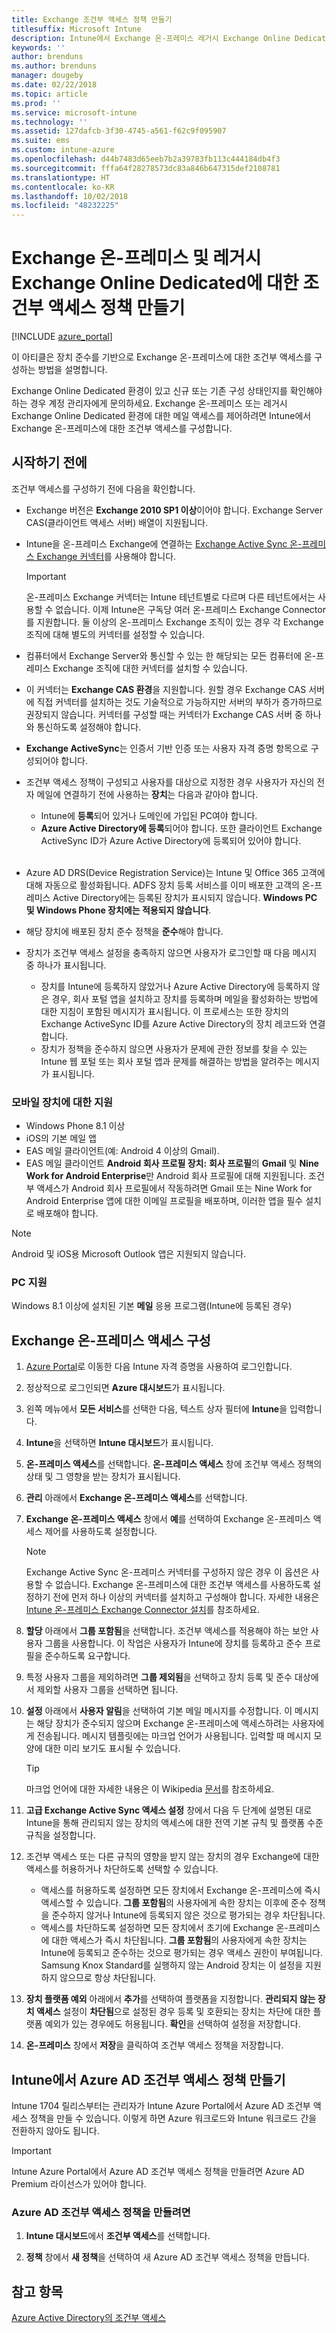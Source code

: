 ```yaml
---
title: Exchange 조건부 액세스 정책 만들기
titlesuffix: Microsoft Intune
description: Intune에서 Exchange 온-프레미스 레거시 Exchange Online Dedicated의 조건부 액세스를 구성합니다.
keywords: ''
author: brenduns
ms.author: brenduns
manager: dougeby
ms.date: 02/22/2018
ms.topic: article
ms.prod: ''
ms.service: microsoft-intune
ms.technology: ''
ms.assetid: 127dafcb-3f30-4745-a561-f62c9f095907
ms.suite: ems
ms.custom: intune-azure
ms.openlocfilehash: d44b7483d65eeb7b2a39783fb113c444184db4f3
ms.sourcegitcommit: fffa64f28278573dc83a846b647315def2108781
ms.translationtype: HT
ms.contentlocale: ko-KR
ms.lasthandoff: 10/02/2018
ms.locfileid: "48232225"
---
```

# <a name="create-a-conditional-access-policy-for-exchange-on-premises-and-legacy-exchange-online-dedicated"></a>Exchange 온-프레미스 및 레거시 Exchange Online Dedicated에 대한 조건부 액세스 정책 만들기

[!INCLUDE [azure_portal](./includes/azure_portal.md)]

이 아티클은 장치 준수를 기반으로 Exchange 온-프레미스에 대한 조건부 액세스를 구성하는 방법을 설명합니다.

Exchange Online Dedicated 환경이 있고 신규 또는 기존 구성 상태인지를 확인해야 하는 경우 계정 관리자에게 문의하세요. Exchange 온-프레미스 또는 레거시 Exchange Online Dedicated 환경에 대한 메일 액세스를 제어하려면 Intune에서 Exchange 온-프레미스에 대한 조건부 액세스를 구성합니다.

## <a name="before-you-begin"></a>시작하기 전에

조건부 액세스를 구성하기 전에 다음을 확인합니다.

- Exchange 버전은 **Exchange 2010 SP1 이상**이어야 합니다. Exchange Server CAS(클라이언트 액세스 서버) 배열이 지원됩니다.

- Intune을 온-프레미스 Exchange에 연결하는 [Exchange Active Sync 온-프레미스 Exchange 커넥터](exchange-connector-install.md)를 사용해야 합니다.

    >[!IMPORTANT]
    >온-프레미스 Exchange 커넥터는 Intune 테넌트별로 다르며 다른 테넌트에서는 사용할 수 없습니다. 이제 Intune은 구독당 여러 온-프레미스 Exchange Connector를 지원합니다. 둘 이상의 온-프레미스 Exchange 조직이 있는 경우 각 Exchange 조직에 대해 별도의 커넥터를 설정할 수 있습니다.

- 컴퓨터에서 Exchange Server와 통신할 수 있는 한 해당되는 모든 컴퓨터에 온-프레미스 Exchange 조직에 대한 커넥터를 설치할 수 있습니다.

- 이 커넥터는 **Exchange CAS 환경**을 지원합니다. 원할 경우 Exchange CAS 서버에 직접 커넥터를 설치하는 것도 기술적으로 가능하지만 서버의 부하가 증가하므로 권장되지 않습니다. 커넥터를 구성할 때는 커넥터가 Exchange CAS 서버 중 하나와 통신하도록 설정해야 합니다.

- **Exchange ActiveSync**는 인증서 기반 인증 또는 사용자 자격 증명 항목으로 구성되어야 합니다.

- 조건부 액세스 정책이 구성되고 사용자를 대상으로 지정한 경우 사용자가 자신의 전자 메일에 연결하기 전에 사용하는 **장치**는 다음과 같아야 합니다.
    - Intune에 **등록**되어 있거나 도메인에 가입된 PC여야 합니다.
    - **Azure Active Directory에 등록**되어야 합니다. 또한 클라이언트 Exchange ActiveSync ID가 Azure Active Directory에 등록되어 있어야 합니다.
<br></br>
- Azure AD DRS(Device Registration Service)는 Intune 및 Office 365 고객에 대해 자동으로 활성화됩니다. ADFS 장치 등록 서비스를 이미 배포한 고객의 온-프레미스 Active Directory에는 등록된 장치가 표시되지 않습니다. **Windows PC 및 Windows Phone 장치에는 적용되지 않습니다**.

- 해당 장치에 배포된 장치 준수 정책을 **준수**해야 합니다.

- 장치가 조건부 액세스 설정을 충족하지 않으면 사용자가 로그인할 때 다음 메시지 중 하나가 표시됩니다.
    - 장치를 Intune에 등록하지 않았거나 Azure Active Directory에 등록하지 않은 경우, 회사 포털 앱을 설치하고 장치를 등록하며 메일을 활성화하는 방법에 대한 지침이 포함된 메시지가 표시됩니다. 이 프로세스는 또한 장치의 Exchange ActiveSync ID를 Azure Active Directory의 장치 레코드와 연결합니다.
    - 장치가 정책을 준수하지 않으면 사용자가 문제에 관한 정보를 찾을 수 있는 Intune 웹 포털 또는 회사 포털 앱과 문제를 해결하는 방법을 알려주는 메시지가 표시됩니다.

### <a name="support-for-mobile-devices"></a>모바일 장치에 대한 지원

- Windows Phone 8.1 이상
- iOS의 기본 메일 앱
- EAS 메일 클라이언트(예: Android 4 이상의 Gmail).
- EAS 메일 클라이언트 **Android 회사 프로필 장치:** **회사 프로필**의 **Gmail** 및 **Nine Work for Android Enterprise**만 Android 회사 프로필에 대해 지원됩니다. 조건부 액세스가 Android 회사 프로필에서 작동하려면 Gmail 또는 Nine Work for Android Enterprise 앱에 대한 이메일 프로필을 배포하며, 이러한 앱을 필수 설치로 배포해야 합니다.

> [!NOTE]
> Android 및 iOS용 Microsoft Outlook 앱은 지원되지 않습니다. 

### <a name="support-for-pcs"></a>PC 지원

Windows 8.1 이상에 설치된 기본 **메일** 응용 프로그램(Intune에 등록된 경우)


## <a name="configure-exchange-on-premises-access"></a>Exchange 온-프레미스 액세스 구성

1. [Azure Portal](https://portal.azure.com/)로 이동한 다음 Intune 자격 증명을 사용하여 로그인합니다.

1. 정상적으로 로그인되면 **Azure 대시보드**가 표시됩니다.

1. 왼쪽 메뉴에서 **모든 서비스**를 선택한 다음, 텍스트 상자 필터에 **Intune**을 입력합니다.

1. **Intune**을 선택하면 **Intune 대시보드**가 표시됩니다.

1. **온-프레미스 액세스**를 선택합니다. **온-프레미스 액세스** 창에 조건부 액세스 정책의 상태 및 그 영향을 받는 장치가 표시됩니다.

1. **관리** 아래에서 **Exchange 온-프레미스 액세스**를 선택합니다.

1. **Exchange 온-프레미스 액세스** 창에서 **예**를 선택하여 Exchange 온-프레미스 액세스 제어를 사용하도록 설정합니다.

    > [!NOTE]
    > Exchange Active Sync 온-프레미스 커넥터를 구성하지 않은 경우 이 옵션은 사용할 수 없습니다.  Exchange 온-프레미스에 대한 조건부 액세스를 사용하도록 설정하기 전에 먼저 하나 이상의 커넥터를 설치하고 구성해야 합니다. 자세한 내용은 [Intune 온-프레미스 Exchange Connector 설치](exchange-connector-install.md)를 참조하세요.

1. **할당** 아래에서 **그룹 포함됨**을 선택합니다.  조건부 액세스를 적용해야 하는 보안 사용자 그룹을 사용합니다. 이 작업은 사용자가 Intune에 장치를 등록하고 준수 프로필을 준수하도록 요구합니다.

1. 특정 사용자 그룹을 제외하려면 **그룹 제외됨**을 선택하고 장치 등록 및 준수 대상에서 제외할 사용자 그룹을 선택하면 됩니다.

1. **설정** 아래에서 **사용자 알림**을 선택하여 기본 메일 메시지를 수정합니다. 이 메시지는 해당 장치가 준수되지 않으며 Exchange 온-프레미스에 액세스하려는 사용자에게 전송됩니다. 메시지 템플릿에는 마크업 언어가 사용됩니다.  입력할 때 메시지 모양에 대한 미리 보기도 표시될 수 있습니다.
    > [!TIP]
    > 마크업 언어에 대한 자세한 내용은 이 Wikipedia [문서](https://en.wikipedia.org/wiki/Markup_language)를 참조하세요.

1. **고급 Exchange Active Sync 액세스 설정** 창에서 다음 두 단계에 설명된 대로 Intune을 통해 관리되지 않는 장치의 액세스에 대한 전역 기본 규칙 및 플랫폼 수준 규칙을 설정합니다.

1. 조건부 액세스 또는 다른 규칙의 영향을 받지 않는 장치의 경우 Exchange에 대한 액세스를 허용하거나 차단하도록 선택할 수 있습니다.

   - 액세스를 허용하도록 설정하면 모든 장치에서 Exchange 온-프레미스에 즉시 액세스할 수 있습니다.  **그룹 포함됨**의 사용자에게 속한 장치는 이후에 준수 정책을 준수하지 않거나 Intune에 등록되지 않은 것으로 평가되는 경우 차단됩니다.
   - 액세스를 차단하도록 설정하면 모든 장치에서 초기에 Exchange 온-프레미스에 대한 액세스가 즉시 차단됩니다.  **그룹 포함됨**의 사용자에게 속한 장치는 Intune에 등록되고 준수하는 것으로 평가되는 경우 액세스 권한이 부여됩니다. Samsung Knox Standard를 실행하지 않는 Android 장치는 이 설정을 지원하지 않으므로 항상 차단됩니다.

1. **장치 플랫폼 예외** 아래에서 **추가**를 선택하여 플랫폼을 지정합니다. **관리되지 않는 장치 액세스** 설정이 **차단됨**으로 설정된 경우 등록 및 호환되는 장치는 차단에 대한 플랫폼 예외가 있는 경우에도 허용됩니다. **확인**을 선택하여 설정을 저장합니다.

1. **온-프레미스** 창에서 **저장**을 클릭하여 조건부 액세스 정책을 저장합니다.

## <a name="create-azure-ad-conditional-access-policies-in-intune"></a>Intune에서 Azure AD 조건부 액세스 정책 만들기

Intune 1704 릴리스부터는 관리자가 Intune Azure Portal에서 Azure AD 조건부 액세스 정책을 만들 수 있습니다. 이렇게 하면 Azure 워크로드와 Intune 워크로드 간을 전환하지 않아도 됩니다.

> [!IMPORTANT]
> Intune Azure Portal에서 Azure AD 조건부 액세스 정책을 만들려면 Azure AD Premium 라이선스가 있어야 합니다.

### <a name="to-create-azure-ad-conditional-access-policy"></a>Azure AD 조건부 액세스 정책을 만들려면

1. **Intune 대시보드**에서 **조건부 액세스**를 선택합니다.

2. **정책** 창에서 **새 정책**을 선택하여 새 Azure AD 조건부 액세스 정책을 만듭니다.

## <a name="see-also"></a>참고 항목

[Azure Active Directory의 조건부 액세스](https://docs.microsoft.com/azure/active-directory/active-directory-conditional-access)
